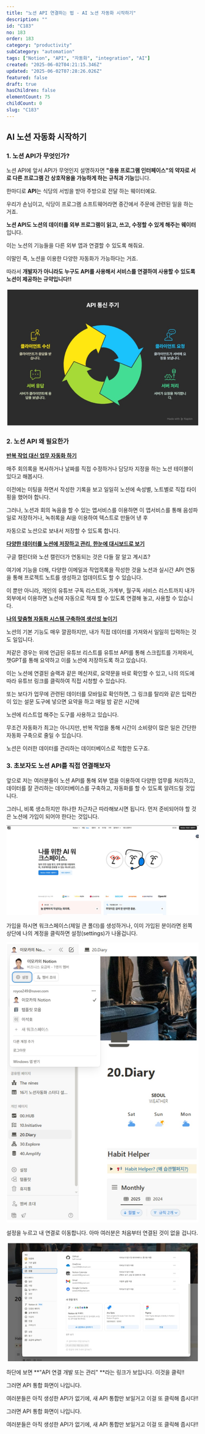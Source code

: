 ```yaml
---
title: "노션 API 연결하는 법 - AI 노션 자동화 시작하기"
description: ""
id: "C183"
no: 183
order: 183
category: "productivity"
subCategory: "automation"
tags: ["Notion", "API", "자동화", "integration", "AI"]
created: "2025-06-02T04:21:15.346Z"
updated: "2025-06-02T07:28:26.026Z"
featured: false
draft: true
hasChildren: false
elementCount: 75
childCount: 0
slug: "C183"
---
```


## AI 노션 자동화 시작하기 



### 1. 노션 API가 무엇인가?



노션 API에 앞서 API가 무엇인지 설명하자면 **"응용 프로그램 인터페이스"의 약자로 서로 다른 프로그램 간 상호작용을 가능하게 하는 규칙과 기능**입니다.

한마디로 **API**는 식당의 서빙을 받아 주방으로 전달 하는 웨이터예요.

 우리가 손님이고, 식당이 프로그램 소프트웨어라면 중간에서 주문에 관련된 일을 하는 거죠.

**노션 API도 노션의 데이터를 외부 프로그램이 읽고, 쓰고, 수정할 수 있게 해주는 웨이터**입니다. 

이는 노션의 기능들을 다른 외부 앱과 연결할 수 있도록 해줘요.

이말인 즉, 노션을 이용한 다양한 자동화가 가능하다는 거죠. 

따라서 **개발자가 아니라도 누구도 API를 사용해서 서비스를 연결하여 사용할 수 있도록 노션이 제공하는 규약입니다!!**

![file](/images/d27f2de5e32c029f554e4db818add12d.jpg)



### 2. 노션 API 왜 필요한가



<u>**반복 작업 대신 업무 자동화 하기**</u>

매주 회의록을 복사하거나 날짜를 직접 수정하거나 담당자 지정을 하는 노션 테이블이 있다고 해봅시다.

이전에는 미팅을 하면서 작성한 기록을 보고 일일히 노션에 속성별, 노트별로 직접 타이핑을 했어야 합니다.

그러나, 노션과 회의 녹음을 할 수 있는 앱서비스를 이용하면 이 앱서비스를 통해 음성파일로 저장하거나, 녹취록을 AI을 이용하여 텍스트로 만들어 낸 후 

자동으로 노션으로 보내서 저장할 수 있도록 합니다. 



<u>**다양한 데이터를 노션에 저장하고 관리, 한눈에 대시보드로 보기**</u>

 구글 캘린더와 노션 캘린더가 연동되는 것은 다들 잘 알고 계시죠? 

여기에 기능을 더해, 다양한 이메일과 작업목록을 작성한 것을 노션과 실시간 API 연동을 통해 프로젝트 노트를 생성하고 업데이트도 할 수 있습니다. 

이 뿐만 아니라, 개인의 유튜브 구독 리스트와, 가계부, 월구독 서비스 리스트까지 내가 외부에서 이용하면 노션에 자동으로 적재 할 수 있도록 연결해 놓고, 사용할 수 있습니다. 



<u>**나의 맞춤형 자동화 시스템 구축하여 생산성 높이기**</u>

노션의 기본 기능도 매우 깔끔하지만, 내가 직접 데이터를 가져와서 일일히 입력하는 것도 일입니다.  

저같은 경우는 위에 언급된 유튜브 리스트를 유튜브 API를 통해 스크립트를 가져와서, 챗GPT를 통해 요약하고 이를 노션에 저장하도록 하고 있습니다.

이는 노션에 연결된 슬랙과 같은 메신저로, 요약문을 바로 확인할 수 있고, 나의 의도에 따라 유튜브 링크를 클릭하여 직접 시청할 수 있습니다. 

또는 보다가 업무에 관련된 데이터를 모바일로 확인하면, 그 링크를 탈리와 같은 입력칸이 있는 설문 도구에 넣으면 요약을 하고 매일 밤 같은 시간에  

노션에 리스트업 해주는 도구를 사용하고 있습니다. 

무조건 자동화가 최고는 아니지만, 반복 작업을 통해 시간이 소비량이 많은 일은 간단한 자동화 구축으로 줄일 수 있습니다. 

노션은 이러한 데이터를 관리하는 데이터베이스로 적합한 도구죠.



### 3. 초보자도 노션 API를 직접 연결해보자



앞으로 저는 여러분들이 노션 API를 통해 외부 앱을 이용하여 다양한 업무를 처리하고, 데이터를 잘 관리하는 데이터베이스를 구축하고, 자동화를 할 수 있도록 알려드릴 것입니다. 

그러니, 비록 생소하지만 하나한 차근차근 따라해보시면 됩니다. 먼저 준비되어야 할 것은 노션에 가입이 되어야 한다는 것입니다.

![file](/images/8d786b6f09be44c613f82b76911b051b.jpg)



가입을 하시면 워크스페이스(제일 큰 폴더)를 생성하거나, 이미 가입된 분이라면 왼쪽 상단에 나의 계정을 클릭하면 설정(settings)가 나올겁니다.



![file](/images/ec2ef984c83775b063689131987b5ddd.jpg)



설정을 누르고 내 연결로 이동합니다. 아마 여러분은 처음부터 연결된 것이 없을 겁니다.

![file](/images/fc87b479617d7d17b2e23e784f1c2f51.jpg)

하단에 보면 **"API 연결 개발 또는 관리" **라는 링크가 보입니다. 이것을 클릭!!

그러면 API 통합 화면이 나입니다. 

여러분들은 아직 생성한 API가 없기에, 새 API 통합만 보일거고 이걸 또 클릭해 줍시다!!



그러면 API 통합 화면이 나입니다. 

여러분들은 아직 생성한 API가 없기에, 새 API 통합만 보일거고 이걸 또 클릭해 줍시다!!



















​
